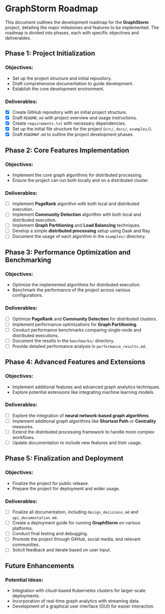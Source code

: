 # GraphStorm Roadmap

This document outlines the development roadmap for the **GraphStorm** project, detailing the major milestones and features to be implemented. The roadmap is divided into phases, each with specific objectives and deliverables.

## Phase 1: Project Initialization

### Objectives:
- Set up the project structure and initial repository.
- Draft comprehensive documentation to guide development.
- Establish the core development environment.

### Deliverables:
- [x] Create GitHub repository with an initial project structure.
- [x] Draft `README.md` with project overview and usage instructions.
- [x] Create `requirements.txt` with necessary dependencies.
- [x] Set up the initial file structure for the project (`src/`, `docs/`, `examples/`).
- [x] Draft `ROADMAP.md` to outline the project development phases.

## Phase 2: Core Features Implementation

### Objectives:
- Implement the core graph algorithms for distributed processing.
- Ensure the project can run both locally and on a distributed cluster.

### Deliverables:
- [ ] Implement **PageRank** algorithm with both local and distributed execution.
- [ ] Implement **Community Detection** algorithm with both local and distributed execution.
- [ ] Implement **Graph Partitioning** and **Load Balancing** techniques.
- [ ] Develop a simple **distributed processing** setup using Dask and Ray.
- [ ] Document the usage of each algorithm in the `examples/` directory.

## Phase 3: Performance Optimization and Benchmarking

### Objectives:
- Optimize the implemented algorithms for distributed execution.
- Benchmark the performance of the project across various configurations.

### Deliverables:
- [ ] Optimize **PageRank** and **Community Detection** for distributed clusters.
- [ ] Implement performance optimizations for **Graph Partitioning**.
- [ ] Conduct performance benchmarks comparing single-node and distributed executions.
- [ ] Document the results in the `benchmarks/` directory.
- [ ] Provide detailed performance analysis in `performance_results.md`.

## Phase 4: Advanced Features and Extensions

### Objectives:
- Implement additional features and advanced graph analytics techniques.
- Explore potential extensions like integrating machine learning models.

### Deliverables:
- [ ] Explore the integration of **neural network-based graph algorithms**.
- [ ] Implement additional graph algorithms like **Shortest Path** or **Centrality** measures.
- [ ] Extend the distributed processing framework to handle more complex workflows.
- [ ] Update documentation to include new features and their usage.

## Phase 5: Finalization and Deployment

### Objectives:
- Finalize the project for public release.
- Prepare the project for deployment and wider usage.

### Deliverables:
- [ ] Finalize all documentation, including `design_decisions.md` and `api_documentation.md`.
- [ ] Create a deployment guide for running **GraphStorm** on various platforms.
- [ ] Conduct final testing and debugging.
- [ ] Promote the project through GitHub, social media, and relevant communities.
- [ ] Solicit feedback and iterate based on user input.

## Future Enhancements

### Potential Ideas:
- Integration with cloud-based Kubernetes clusters for larger-scale deployments.
- Incorporation of real-time graph analytics with streaming data.
- Development of a graphical user interface (GUI) for easier interaction.




